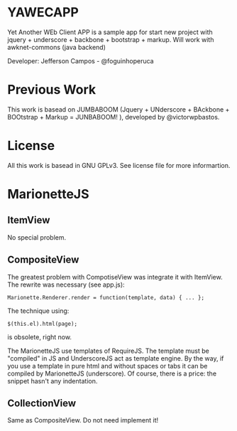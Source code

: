 YAWECAPP
========

Yet Another WEb Client APP is a sample app for start new project with  jquery + underscore + backbone + bootstrap + markup.
Will work with awknet-commons (java backend)

Developer: Jefferson Campos - @foguinhoperuca

Previous Work
=============

This work is basead on JUMBABOOM (Jquery + UNderscore + BAckbone + BOOtstrap + Markup = JUNBABOOM! ), developed by @victorwpbastos.

License
=======

All this work is  basead in GNU GPLv3. See license file for more informartion.


MarionetteJS
============

ItemView
--------

No special problem.

CompositeView
-------------

The greatest problem with CompotiseView was integrate it with ItemView. The rewrite was necessary  (see app.js):

	Marionette.Renderer.render = function(template, data) { ... };

The technique using:

	$(this.el).html(page);

is obsolete, right now.

The MarionetteJS use templates of RequireJS. The template must be "compiled" in JS and UnderscoreJS act as template engine.
By the way, if you use a template in pure html and without spaces or tabs it can be compiled by MarionetteJS (underscore). Of course, there is a price: the snippet hasn't any indentation.

CollectionView
--------------

Same as CompositeView. Do not need implement it!

